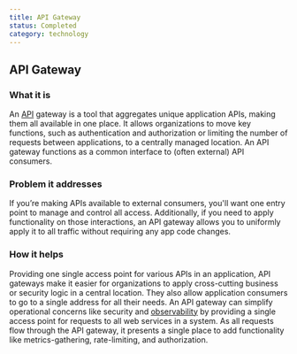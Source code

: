 ```yaml
---
title: API Gateway
status: Completed
category: technology
---
```

## API Gateway

### What it is
An [API](https://github.com/cncf/glossary/blob/main/definitions/application_programming_interface.md) gateway is a tool that aggregates unique application APIs, making them all available in one place. It allows organizations to move key functions, such as authentication and authorization or limiting the number of requests between applications, to a centrally managed location. An API gateway functions as a common interface to (often external) API consumers. 

### Problem it addresses
If you’re making APIs available to external consumers, you'll want one entry point to manage and control all access. Additionally, if you need to apply functionality on those interactions, an API gateway allows you to uniformly apply it to all traffic without requiring any app code changes.

### How it helps
Providing one single access point for various APIs in an application, API gateways make it easier for organizations to apply cross-cutting business or security logic in a central location. They also allow application consumers to go to a single address for all their needs. An API gateway can simplify operational concerns like security and [observability](https://github.com/cncf/glossary/blob/main/definitions/observability.md) by providing a single access point for requests to all web services in a system. As all requests flow through the API gateway, it presents a single place to add functionality like metrics-gathering, rate-limiting, and authorization.



